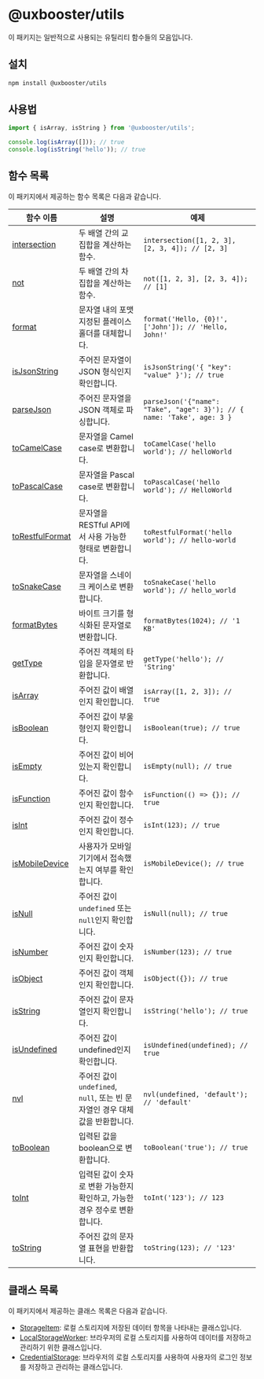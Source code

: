 # @uxbooster/utils

이 패키지는 일반적으로 사용되는 유틸리티 함수들의 모음입니다.

## 설치

```bash
npm install @uxbooster/utils
```

## 사용법

```typescript
import { isArray, isString } from '@uxbooster/utils';

console.log(isArray([])); // true
console.log(isString('hello')); // true
```

## 함수 목록

이 패키지에서 제공하는 함수 목록은 다음과 같습니다.

| 함수 이름                                        | 설명                                                                        | 예제                                                                   |
| ------------------------------------------------ | --------------------------------------------------------------------------- | ---------------------------------------------------------------------- |
| [intersection](src/array/intersection.ts)        | 두 배열 간의 교집합을 계산하는 함수.                                        | `intersection([1, 2, 3], [2, 3, 4]); // [2, 3]`                        |
| [not](src/array/not.ts)                          | 두 배열 간의 차집합을 계산하는 함수.                                        | `not([1, 2, 3], [2, 3, 4]); // [1]`                                    |
| [format](src/string/format.ts)                   | 문자열 내의 포맷 지정된 플레이스홀더를 대체합니다.                          | `format('Hello, {0}!', ['John']); // 'Hello, John!'`                   |
| [isJsonString](src/string/isJsonString.ts)       | 주어진 문자열이 JSON 형식인지 확인합니다.                                   | `isJsonString('{ "key": "value" }'); // true`                          |
| [parseJson](src/string/parseJson.ts)             | 주어진 문자열을 JSON 객체로 파싱합니다.                                     | `parseJson('{"name": "Take", "age": 3}'); // { name: 'Take', age: 3 }` |
| [toCamelCase](src/string/toCamelCase.ts)         | 문자열을 Camel case로 변환합니다.                                           | `toCamelCase('hello world'); // helloWorld`                            |
| [toPascalCase](src/string/toPascalCase.ts)       | 문자열을 Pascal case로 변환합니다.                                          | `toPascalCase('hello world'); // HelloWorld`                           |
| [toRestfulFormat](src/string/toRestfulFormat.ts) | 문자열을 RESTful API에서 사용 가능한 형태로 변환합니다.                     | `toRestfulFormat('hello world'); // hello-world`                       |
| [toSnakeCase](src/string/toSnakeCase.ts)         | 문자열을 스네이크 케이스로 변환합니다.                                      | `toSnakeCase('hello world'); // hello_world`                           |
| [formatBytes](src/formatBytes.ts)                | 바이트 크기를 형식화된 문자열로 변환합니다.                                 | `formatBytes(1024); // '1 KB'`                                         |
| [getType](src/getType.ts)                        | 주어진 객체의 타입을 문자열로 반환합니다.                                   | `getType('hello'); // 'String'`                                        |
| [isArray](src/isArray.ts)                        | 주어진 값이 배열인지 확인합니다.                                            | `isArray([1, 2, 3]); // true`                                          |
| [isBoolean](src/isBoolean.ts)                    | 주어진 값이 부울형인지 확인합니다.                                          | `isBoolean(true); // true`                                             |
| [isEmpty](src/isEmpty.ts)                        | 주어진 값이 비어 있는지 확인합니다.                                         | `isEmpty(null); // true`                                               |
| [isFunction](src/isFunction.ts)                  | 주어진 값이 함수인지 확인합니다.                                            | `isFunction(() => {}); // true`                                        |
| [isInt](src/isInt.ts)                            | 주어진 값이 정수인지 확인합니다.                                            | `isInt(123); // true`                                                  |
| [isMobileDevice](src/isMobileDevice.ts)          | 사용자가 모바일 기기에서 접속했는지 여부를 확인합니다.                      | `isMobileDevice(); // true`                                            |
| [isNull](src/isNull.ts)                          | 주어진 값이 `undefined` 또는 `null`인지 확인합니다.                         | `isNull(null); // true`                                                |
| [isNumber](src/isNumber.ts)                      | 주어진 값이 숫자인지 확인합니다.                                            | `isNumber(123); // true`                                               |
| [isObject](src/isObject.ts)                      | 주어진 값이 객체인지 확인합니다.                                            | `isObject({}); // true`                                                |
| [isString](src/isString.ts)                      | 주어진 값이 문자열인지 확인합니다.                                          | `isString('hello'); // true`                                           |
| [isUndefined](src/isUndefined.ts)                | 주어진 값이 undefined인지 확인합니다.                                       | `isUndefined(undefined); // true`                                      |
| [nvl](src/nvl.ts)                                | 주어진 값이 `undefined`, `null`, 또는 빈 문자열인 경우 대체값을 반환합니다. | `nvl(undefined, 'default'); // 'default'`                              |
| [toBoolean](src/toBoolean.ts)                    | 입력된 값을 boolean으로 변환합니다.                                         | `toBoolean('true'); // true`                                           |
| [toInt](src/toInt.ts)                            | 입력된 값이 숫자로 변환 가능한지 확인하고, 가능한 경우 정수로 변환합니다.   | `toInt('123'); // 123`                                                 |
| [toString](src/toString.ts)                      | 주어진 값의 문자열 표현을 반환합니다.                                       | `toString(123); // '123'`                                              |

## 클래스 목록

이 패키지에서 제공하는 클래스 목록은 다음과 같습니다.

- [StorageItem](src/storage/StorageItem.ts): 로컬 스토리지에 저장된 데이터 항목을 나타내는 클래스입니다.
- [LocalStorageWorker](src/storage/LocalStorageWorker.ts): 브라우저의 로컬 스토리지를 사용하여 데이터를 저장하고 관리하기 위한 클래스입니다.
- [CredentialStorage](src/storage/CredentialStorage.ts): 브라우저의 로컬 스토리지를 사용하여 사용자의 로그인 정보를 저장하고 관리하는 클래스입니다.
